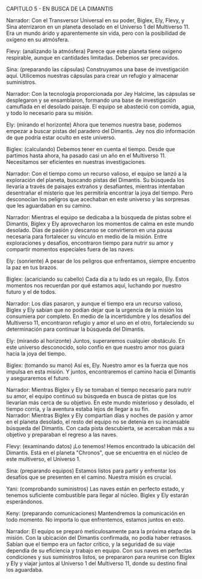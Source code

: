 CAPITULO 5 \- EN BUSCA DE LA DIMANTIS

Narrador: Con el Transversor Universal en su poder, Biglex, Ely, Flevy, y Sina aterrizaron en un planeta desolado en el Universo 1 del Multiverso 11\. Era un mundo árido y aparentemente sin vida, pero con la posibilidad de oxígeno en su atmósfera.

Flevy: (analizando la atmósfera) Parece que este planeta tiene oxígeno respirable, aunque en cantidades limitadas. Debemos ser precavidos.

Sina: (preparando las cápsulas) Construyamos una base de investigación aquí. Utilicemos nuestras cápsulas para crear un refugio y almacenar suministros.

Narrador: Con la tecnología proporcionada por Jey Halcime, las cápsulas se desplegaron y se ensamblaron, formando una base de investigación camuflada en el desolado paisaje. El equipo se abasteció con comida, agua, y todo lo necesario para su misión.

Ely: (mirando el horizonte) Ahora que tenemos nuestra base, podemos empezar a buscar pistas del paradero del Dimantis. Jey nos dio información de que podría estar oculto en este universo.

Biglex: (calculando) Debemos tener en cuenta el tiempo. Desde que partimos hasta ahora, ha pasado casi un año en el Multiverso 11\. Necesitamos ser eficientes en nuestras investigaciones.

Narrador: Con el tiempo como un recurso valioso, el equipo se lanzó a la exploración del planeta, buscando pistas del Dimantis. Su búsqueda los llevaría a través de paisajes extraños y desafiantes, mientras intentaban desentrañar el misterio que les permitiría encontrar la joya del tiempo. Pero desconocían los peligros que acechaban en este universo y las sorpresas que les aguardaban en su camino.

Narrador: Mientras el equipo se dedicaba a la búsqueda de pistas sobre el Dimantis, Biglex y Ely aprovecharon los momentos de calma en este mundo desolado. Días de pasión y descanso se convirtieron en una pausa necesaria para fortalecer su vínculo en medio de la misión. Entre exploraciones y desafíos, encontraron tiempo para nutrir su amor y compartir momentos especiales fuera de las naves.

Ely: (sonriente) A pesar de los peligros que enfrentamos, siempre encuentro la paz en tus brazos.

Biglex: (acariciando su cabello) Cada día a tu lado es un regalo, Ely. Estos momentos nos recuerdan por qué estamos aquí, luchando por nuestro futuro y el de todos.

Narrador: Los días pasaron, y aunque el tiempo era un recurso valioso, Biglex y Ely sabían que no podían dejar que la urgencia de la misión los consumiera por completo. En medio de la incertidumbre y los desafíos del Multiverso 11, encontraron refugio y amor el uno en el otro, fortaleciendo su determinación para continuar la búsqueda del Dimantis.

Ely: (mirando al horizonte) Juntos, superaremos cualquier obstáculo. En este universo desconocido, solo confío en que nuestro amor nos guiará hacia la joya del tiempo.

Biglex: (tomando su mano) Así es, Ely. Nuestro amor es la fuerza que nos impulsa en esta misión. Y juntos, encontraremos el camino hacia el Dimantis y aseguraremos el futuro.

Narrador: Mientras Biglex y Ely se tomaban el tiempo necesario para nutrir su amor, el equipo continuó su búsqueda en busca de pistas que los llevarían más cerca de su objetivo. En este mundo misterioso y desolado, el tiempo corría, y la aventura estaba lejos de llegar a su fin.  
Narrador: Mientras Biglex y Ely compartían días y noches de pasión y amor en el planeta desolado, el resto del equipo no se detenía en su incansable búsqueda del Dimantis. Con cada pista descubierta, se acercaban más a su objetivo y preparaban el regreso a las naves.

Flevy: (examinando datos) ¡Lo tenemos\! Hemos encontrado la ubicación del Dimantis. Está en el planeta "Chronos", que se encuentra en el núcleo de este multiverso, el Universo 1\.

Sina: (preparando equipos) Estamos listos para partir y enfrentar los desafíos que se presenten en el camino. Nuestra misión es crucial.

Yani: (comprobando suministros) Las naves están en perfecto estado, y tenemos suficiente combustible para llegar al núcleo. Biglex y Ely estarán esperándonos.

Keny: (preparando comunicaciones) Mantendremos la comunicación en todo momento. No importa lo que enfrentemos, estamos juntos en esto.

Narrador: El equipo se preparó meticulosamente para la próxima etapa de la misión. Con la ubicación del Dimantis confirmada, no podía haber retrasos. Sabían que el tiempo era un factor crítico, y la seguridad de su viaje dependía de su eficiencia y trabajo en equipo. Con sus naves en perfectas condiciones y sus suministros listos, se prepararon para reunirse con Biglex y Ely y viajar juntos al Universo 1 del Multiverso 11, donde su destino final los aguardaba.